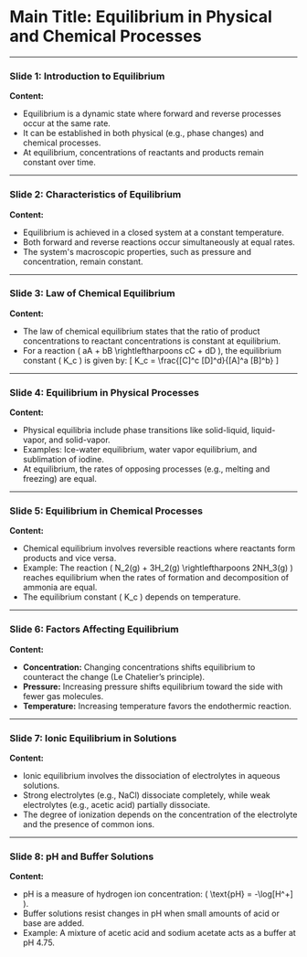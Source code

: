 # Main Title: Equilibrium in Physical and Chemical Processes

---

### Slide 1: Introduction to Equilibrium
**Content:**
- Equilibrium is a dynamic state where forward and reverse processes occur at the same rate.
- It can be established in both physical (e.g., phase changes) and chemical processes.
- At equilibrium, concentrations of reactants and products remain constant over time.

---

### Slide 2: Characteristics of Equilibrium
**Content:**
- Equilibrium is achieved in a closed system at a constant temperature.
- Both forward and reverse reactions occur simultaneously at equal rates.
- The system's macroscopic properties, such as pressure and concentration, remain constant.

---

### Slide 3: Law of Chemical Equilibrium
**Content:**
- The law of chemical equilibrium states that the ratio of product concentrations to reactant concentrations is constant at equilibrium.
- For a reaction \( aA + bB \rightleftharpoons cC + dD \), the equilibrium constant \( K_c \) is given by:
  \[
  K_c = \frac{[C]^c [D]^d}{[A]^a [B]^b}
  \]

---

### Slide 4: Equilibrium in Physical Processes
**Content:**
- Physical equilibria include phase transitions like solid-liquid, liquid-vapor, and solid-vapor.
- Examples: Ice-water equilibrium, water vapor equilibrium, and sublimation of iodine.
- At equilibrium, the rates of opposing processes (e.g., melting and freezing) are equal.

---

### Slide 5: Equilibrium in Chemical Processes
**Content:**
- Chemical equilibrium involves reversible reactions where reactants form products and vice versa.
- Example: The reaction \( N_2(g) + 3H_2(g) \rightleftharpoons 2NH_3(g) \) reaches equilibrium when the rates of formation and decomposition of ammonia are equal.
- The equilibrium constant \( K_c \) depends on temperature.

---

### Slide 6: Factors Affecting Equilibrium
**Content:**
- **Concentration:** Changing concentrations shifts equilibrium to counteract the change (Le Chatelier’s principle).
- **Pressure:** Increasing pressure shifts equilibrium toward the side with fewer gas molecules.
- **Temperature:** Increasing temperature favors the endothermic reaction.

---

### Slide 7: Ionic Equilibrium in Solutions
**Content:**
- Ionic equilibrium involves the dissociation of electrolytes in aqueous solutions.
- Strong electrolytes (e.g., NaCl) dissociate completely, while weak electrolytes (e.g., acetic acid) partially dissociate.
- The degree of ionization depends on the concentration of the electrolyte and the presence of common ions.

---

### Slide 8: pH and Buffer Solutions
**Content:**
- pH is a measure of hydrogen ion concentration: \( \text{pH} = -\log[H^+] \).
- Buffer solutions resist changes in pH when small amounts of acid or base are added.
- Example: A mixture of acetic acid and sodium acetate acts as a buffer at pH 4.75.

